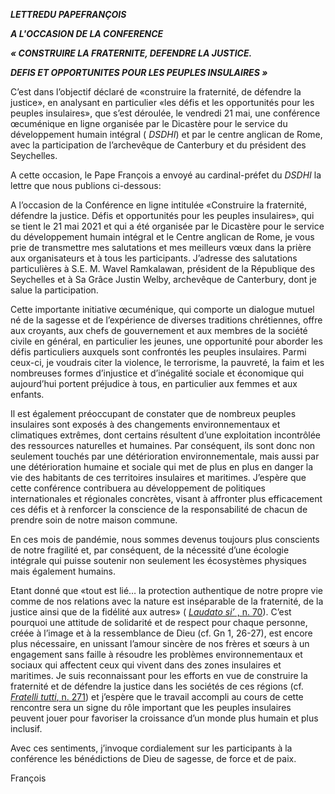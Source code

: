 ***LETTRE******DU PAPE******FRANÇOIS***

***A L'OCCASION DE LA CONFERENCE***

***« CONSTRUIRE LA FRATERNITE, DEFENDRE LA JUSTICE.***

***DEFIS ET OPPORTUNITES POUR LES PEUPLES INSULAIRES »***

C’est dans l’objectif déclaré de «construire la fraternité, de défendre la justice», en analysant en particulier «les défis et les opportunités pour les peuples insulaires», que s’est déroulée, le vendredi 21 mai, une conférence œcuménique en ligne organisée par le Dicastère pour le service du développement humain intégral ( *DSDHI*) et par le centre anglican de Rome, avec la participation de l’archevêque de Canterbury et du président des Seychelles.

A cette occasion, le Pape François a envoyé au cardinal-préfet du *DSDHI* la lettre que nous publions ci-dessous:

A l’occasion de la Conférence en ligne intitulée «Construire la fraternité, défendre la justice. Défis et opportunités pour les peuples insulaires», qui se tient le 21 mai 2021 et qui a été organisée par le Dicastère pour le service du développement humain intégral et le Centre anglican de Rome, je vous prie de transmettre mes salutations et mes meilleurs vœux dans la prière aux organisateurs et à tous les participants. J’adresse des salutations particulières à S.E. M. Wavel Ramkalawan, président de la République des Seychelles et à Sa Grâce Justin Welby, archevêque de Canterbury, dont je salue la participation.

Cette importante initiative œcuménique, qui comporte un dialogue mutuel né de la sagesse et de l’expérience de diverses traditions chrétiennes, offre aux croyants, aux chefs de gouvernement et aux membres de la société civile en général, en particulier les jeunes, une opportunité pour aborder les défis particuliers auxquels sont confrontés les peuples insulaires. Parmi ceux-ci, je voudrais citer la violence, le terrorisme, la pauvreté, la faim et les nombreuses formes d’injustice et d’inégalité sociale et économique qui aujourd’hui portent préjudice à tous, en particulier aux femmes et aux enfants.

Il est également préoccupant de constater que de nombreux peuples insulaires sont exposés à des changements environnementaux et climatiques extrêmes, dont certains résultent d’une exploitation incontrôlée des ressources naturelles et humaines. Par conséquent, ils sont donc non seulement touchés par une détérioration environnementale, mais aussi par une détérioration humaine et sociale qui met de plus en plus en danger la vie des habitants de ces territoires insulaires et maritimes. J’espère que cette conférence contribuera au développement de politiques internationales et régionales concrètes, visant à affronter plus efficacement ces défis et à renforcer la conscience de la responsabilité de chacun de prendre soin de notre maison commune.

En ces mois de pandémie, nous sommes devenus toujours plus conscients de notre fragilité et, par conséquent, de la nécessité d’une écologie intégrale qui puisse soutenir non seulement les écosystèmes physiques mais également humains.

Etant donné que «tout est lié… la protection authentique de notre propre vie comme de nos relations avec la nature est inséparable de la fraternité, de la justice ainsi que de la fidélité aux autres» ( [*Laudato si’* , n. 70](https://www.vatican.va/content/francesco/fr/encyclicals/documents/papa-francesco_20150524_enciclica-laudato-si.html#70.)). C’est pourquoi une attitude de solidarité et de respect pour chaque personne, créée à l’image et à la ressemblance de Dieu (cf. Gn 1, 26-27), est encore plus nécessaire, en unissant l’amour sincère de nos frères et sœurs à un engagement sans faille à résoudre les problèmes environnementaux et sociaux qui affectent ceux qui vivent dans des zones insulaires et maritimes. Je suis reconnaissant pour les efforts en vue de construire la fraternité et de défendre la justice dans les sociétés de ces régions (cf. [*Fratelli tutti*, n. 271](https://www.vatican.va/content/francesco/fr/encyclicals/documents/papa-francesco_20201003_enciclica-fratelli-tutti.html)) et j’espère que le travail accompli au cours de cette rencontre sera un signe du rôle important que les peuples insulaires peuvent jouer pour favoriser la croissance d’un monde plus humain et plus inclusif.

Avec ces sentiments, j’invoque cordialement sur les participants à la conférence les bénédictions de Dieu de sagesse, de force et de paix.

François